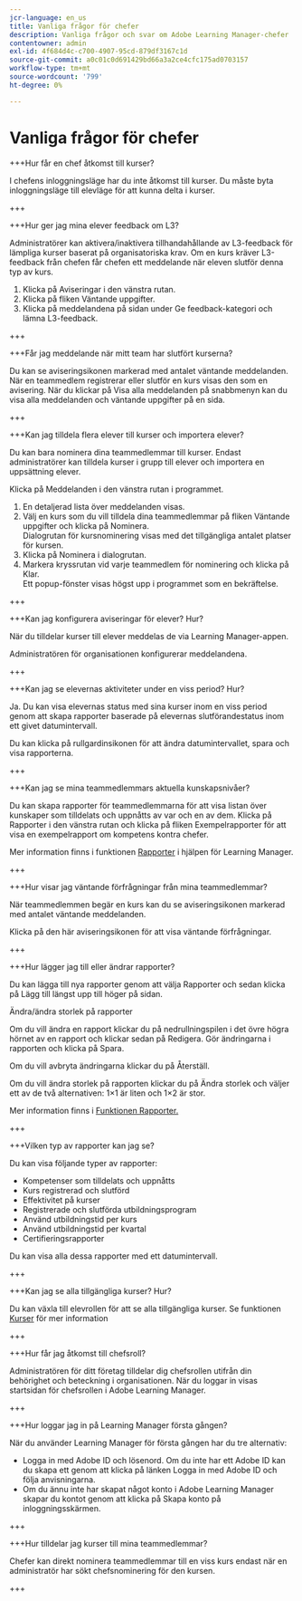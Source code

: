 ```yaml
---
jcr-language: en_us
title: Vanliga frågor för chefer
description: Vanliga frågor och svar om Adobe Learning Manager-chefer
contentowner: admin
exl-id: 4f684d4c-c700-4907-95cd-879df3167c1d
source-git-commit: a0c01c0d691429bd66a3a2ce4cfc175ad0703157
workflow-type: tm+mt
source-wordcount: '799'
ht-degree: 0%

---
```


# Vanliga frågor för chefer

+++Hur får en chef åtkomst till kurser?

I chefens inloggningsläge har du inte åtkomst till kurser. Du måste byta inloggningsläge till elevläge för att kunna delta i kurser.

+++

+++Hur ger jag mina elever feedback om L3?

Administratörer kan aktivera/inaktivera tillhandahållande av L3-feedback för lämpliga kurser baserat på organisatoriska krav. Om en kurs kräver L3-feedback från chefen får chefen ett meddelande när eleven slutför denna typ av kurs.

1. Klicka på Aviseringar i den vänstra rutan.
1. Klicka på fliken Väntande uppgifter.
1. Klicka på meddelandena på sidan under Ge feedback-kategori och lämna L3-feedback.

+++

+++Får jag meddelande när mitt team har slutfört kurserna?

Du kan se aviseringsikonen markerad med antalet väntande meddelanden. När en teammedlem registrerar eller slutför en kurs visas den som en avisering. När du klickar på Visa alla meddelanden på snabbmenyn kan du visa alla meddelanden och väntande uppgifter på en sida.

+++

+++Kan jag tilldela flera elever till kurser och importera elever?

Du kan bara nominera dina teammedlemmar till kurser. Endast administratörer kan tilldela kurser i grupp till elever och importera en uppsättning elever.

Klicka på Meddelanden i den vänstra rutan i programmet.

1. En detaljerad lista över meddelanden visas.
1. Välj en kurs som du vill tilldela dina teammedlemmar på fliken Väntande uppgifter och klicka på Nominera.\
   Dialogrutan för kursnominering visas med det tillgängliga antalet platser för kursen.
1. Klicka på Nominera i dialogrutan.
1. Markera kryssrutan vid varje teammedlem för nominering och klicka på Klar.\
   Ett popup-fönster visas högst upp i programmet som en bekräftelse.

+++

+++Kan jag konfigurera aviseringar för elever? Hur?

När du tilldelar kurser till elever meddelas de via Learning Manager-appen.

Administratören för organisationen konfigurerar meddelandena.

+++

+++Kan jag se elevernas aktiviteter under en viss period? Hur?

Ja. Du kan visa elevernas status med sina kurser inom en viss period genom att skapa rapporter baserade på elevernas slutförandestatus inom ett givet datumintervall.

Du kan klicka på rullgardinsikonen för att ändra datumintervallet, spara och visa rapporterna.

+++

+++Kan jag se mina teammedlemmars aktuella kunskapsnivåer?

Du kan skapa rapporter för teammedlemmarna för att visa listan över kunskaper som tilldelats och uppnåtts av var och en av dem. Klicka på Rapporter i den vänstra rutan och klicka på fliken Exempelrapporter för att visa en exempelrapport om kompetens kontra chefer.

Mer information finns i funktionen [Rapporter](feature-summary/reports.md) i hjälpen för Learning Manager.

+++

+++Hur visar jag väntande förfrågningar från mina teammedlemmar?

När teammedlemmen begär en kurs kan du se aviseringsikonen markerad med antalet väntande meddelanden.

Klicka på den här aviseringsikonen för att visa väntande förfrågningar.

+++

+++Hur lägger jag till eller ändrar rapporter?

Du kan lägga till nya rapporter genom att välja Rapporter och sedan klicka på Lägg till längst upp till höger på sidan.

Ändra/ändra storlek på rapporter

Om du vill ändra en rapport klickar du på nedrullningspilen i det övre högra hörnet av en rapport och klickar sedan på Redigera. Gör ändringarna i rapporten och klicka på Spara.

Om du vill avbryta ändringarna klickar du på Återställ.

Om du vill ändra storlek på rapporten klickar du på Ändra storlek och väljer ett av de två alternativen: 1×1 är liten och 1×2 är stor.

Mer information finns i [Funktionen Rapporter.](feature-summary/reports.md)

+++

+++Vilken typ av rapporter kan jag se?

Du kan visa följande typer av rapporter:

* Kompetenser som tilldelats och uppnåtts
* Kurs registrerad och slutförd
* Effektivitet på kurser
* Registrerade och slutförda utbildningsprogram
* Använd utbildningstid per kurs
* Använd utbildningstid per kvartal
* Certifieringsrapporter

Du kan visa alla dessa rapporter med ett datumintervall.

+++

+++Kan jag se alla tillgängliga kurser? Hur?

Du kan växla till elevrollen för att se alla tillgängliga kurser. Se funktionen [Kurser](../learners/feature-summary/courses.md) för mer information

+++

+++Hur får jag åtkomst till chefsroll?

Administratören för ditt företag tilldelar dig chefsrollen utifrån din behörighet och beteckning i organisationen. När du loggar in visas startsidan för chefsrollen i Adobe Learning Manager.

+++

+++Hur loggar jag in på Learning Manager första gången?

När du använder Learning Manager för första gången har du tre alternativ:

* Logga in med Adobe ID och lösenord. Om du inte har ett Adobe ID kan du skapa ett genom att klicka på länken Logga in med Adobe ID och följa anvisningarna.
* Om du ännu inte har skapat något konto i Adobe Learning Manager skapar du kontot genom att klicka på Skapa konto på inloggningsskärmen.

+++

+++Hur tilldelar jag kurser till mina teammedlemmar?

Chefer kan direkt nominera teammedlemmar till en viss kurs endast när en administratör har sökt chefsnominering för den kursen.

+++
